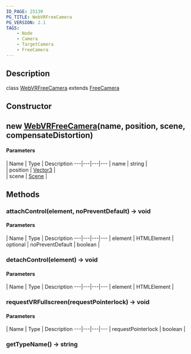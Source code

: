 ```yaml
---
ID_PAGE: 25139
PG_TITLE: WebVRFreeCamera
PG_VERSION: 2.1
TAGS:
    - Node
    - Camera
    - TargetCamera
    - FreeCamera
---
```

## Description

class [WebVRFreeCamera](/classes/2.4/WebVRFreeCamera) extends [FreeCamera](/classes/2.4/FreeCamera)



## Constructor

## new [WebVRFreeCamera](/classes/2.4/WebVRFreeCamera)(name, position, scene, compensateDistortion)



#### Parameters
 | Name | Type | Description
---|---|---|---
 | name | string |    
 | position | [Vector3](/classes/2.4/Vector3) |    
 | scene | [Scene](/classes/2.4/Scene) |    
## Methods

### attachControl(element, noPreventDefault) &rarr; void



#### Parameters
 | Name | Type | Description
---|---|---|---
 | element | HTMLElement |    
optional | noPreventDefault | boolean |    
### detachControl(element) &rarr; void



#### Parameters
 | Name | Type | Description
---|---|---|---
 | element | HTMLElement |    

### requestVRFullscreen(requestPointerlock) &rarr; void



#### Parameters
 | Name | Type | Description
---|---|---|---
 | requestPointerlock | boolean | 

### getTypeName() &rarr; string


